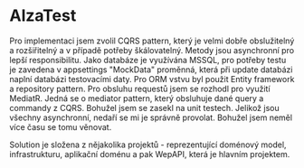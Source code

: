 # AlzaTest
Pro implementaci jsem zvolil CQRS pattern, který je velmi dobře obslužitelný a rozšiřitelný a v případě potřeby škálovatelný. Metody jsou asynchronní pro lepší responsibilitu.
Jako databáze je využívána MSSQL, pro potřeby testu je zavedena v appsettings "MockData" proměnná, která při update databázi naplní databázi testovacími daty.
Pro ORM vstvu byl použit Entity framework a repository pattern.
Pro obsluhu requestů jsem se rozhodl pro využití MediatR. Jedná se o mediator pattern, který obsluhuje dané query a commandy z CQRS. 
Bohužel jsem se zasekl na unit testech. Jelikož jsou všechny asynchronní, nedaří se mi je správně provolat. Bohužel jsem neměl více času se tomu věnovat. 

Solution je složena z nějakolika projektů - reprezentující doménový model, infrastrukturu, aplikační doménu a pak WepAPI, která je hlavním projektem.
